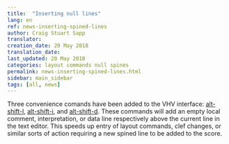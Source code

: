 ```yaml
---
title:  "Inserting null lines"
lang: en
ref: news-inserting-spined-lines
author: Craig Stuart Sapp
translator: 
creation_date: 20 May 2018
translation_date: 
last_updated: 20 May 2018
categories: layout commands null spines
permalink: news-inserting-spined-lines.html
sidebar: main_sidebar
tags: [all, news]
---
```


Three convenience comands have been added to the VHV interface:
[<span class='keypress'>alt-shift-l</span>](/commands/alt-shift-l),
[<span class='keypress'>alt-shift-i</span>](/commands/alt-shift-i), and
[<span class='keypress'>alt-shift-d</span>](/commands/alt-shift-d).
These commands will add an empty local comment, interpretation, or data line
respectively above the current line in the text editor.  This speeds up
entry of layout commands, clef changes, or similar sorts of action requiring
a new spined line to be added to the score.


